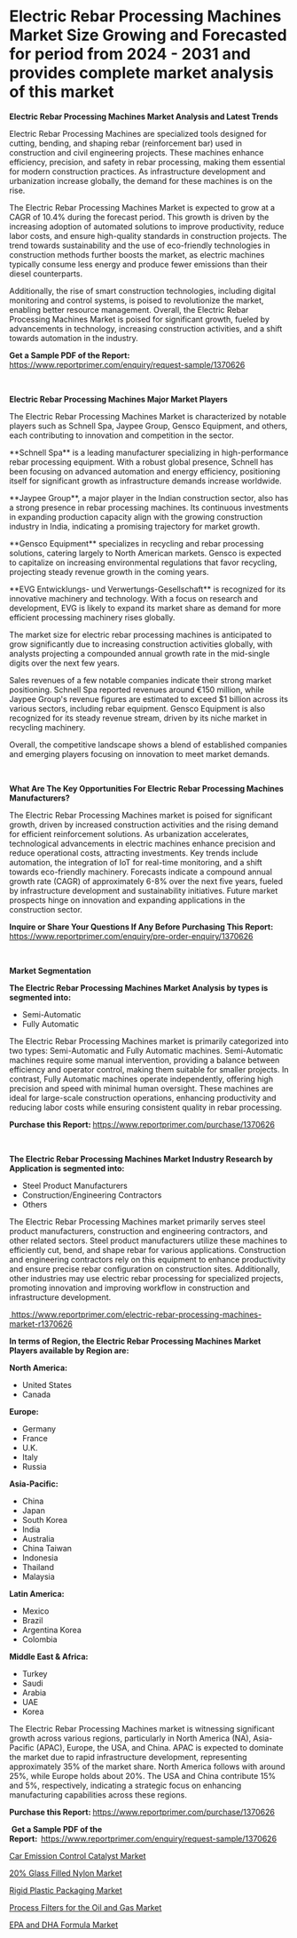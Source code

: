 <p><h1>Electric Rebar Processing Machines Market Size Growing and Forecasted for period from 2024 - 2031 and provides complete market analysis of this market</h1></p><p><strong>Electric Rebar Processing Machines Market Analysis and Latest Trends</strong></p>
<p><p>Electric Rebar Processing Machines are specialized tools designed for cutting, bending, and shaping rebar (reinforcement bar) used in construction and civil engineering projects. These machines enhance efficiency, precision, and safety in rebar processing, making them essential for modern construction practices. As infrastructure development and urbanization increase globally, the demand for these machines is on the rise.</p><p>The Electric Rebar Processing Machines Market is expected to grow at a CAGR of 10.4% during the forecast period. This growth is driven by the increasing adoption of automated solutions to improve productivity, reduce labor costs, and ensure high-quality standards in construction projects. The trend towards sustainability and the use of eco-friendly technologies in construction methods further boosts the market, as electric machines typically consume less energy and produce fewer emissions than their diesel counterparts. </p><p>Additionally, the rise of smart construction technologies, including digital monitoring and control systems, is poised to revolutionize the market, enabling better resource management. Overall, the Electric Rebar Processing Machines Market is poised for significant growth, fueled by advancements in technology, increasing construction activities, and a shift towards automation in the industry.</p></p>
<p><strong>Get a Sample PDF of the Report:&nbsp;</strong> <a href="https://www.reportprimer.com/enquiry/request-sample/1370626">https://www.reportprimer.com/enquiry/request-sample/1370626</a></p>
<p>&nbsp;</p>
<p><strong>Electric Rebar Processing Machines Major Market Players</strong></p>
<p><p>The Electric Rebar Processing Machines Market is characterized by notable players such as Schnell Spa, Jaypee Group, Gensco Equipment, and others, each contributing to innovation and competition in the sector. </p><p>**Schnell Spa** is a leading manufacturer specializing in high-performance rebar processing equipment. With a robust global presence, Schnell has been focusing on advanced automation and energy efficiency, positioning itself for significant growth as infrastructure demands increase worldwide. </p><p>**Jaypee Group**, a major player in the Indian construction sector, also has a strong presence in rebar processing machines. Its continuous investments in expanding production capacity align with the growing construction industry in India, indicating a promising trajectory for market growth.</p><p>**Gensco Equipment** specializes in recycling and rebar processing solutions, catering largely to North American markets. Gensco is expected to capitalize on increasing environmental regulations that favor recycling, projecting steady revenue growth in the coming years. </p><p>**EVG Entwicklungs- und Verwertungs-Gesellschaft** is recognized for its innovative machinery and technology. With a focus on research and development, EVG is likely to expand its market share as demand for more efficient processing machinery rises globally.</p><p>The market size for electric rebar processing machines is anticipated to grow significantly due to increasing construction activities globally, with analysts projecting a compounded annual growth rate in the mid-single digits over the next few years. </p><p>Sales revenues of a few notable companies indicate their strong market positioning. Schnell Spa reported revenues around €150 million, while Jaypee Group's revenue figures are estimated to exceed $1 billion across its various sectors, including rebar equipment. Gensco Equipment is also recognized for its steady revenue stream, driven by its niche market in recycling machinery. </p><p>Overall, the competitive landscape shows a blend of established companies and emerging players focusing on innovation to meet market demands.</p></p>
<p>&nbsp;</p>
<p><strong>What Are The Key Opportunities For Electric Rebar Processing Machines Manufacturers?</strong></p>
<p><p>The Electric Rebar Processing Machines market is poised for significant growth, driven by increased construction activities and the rising demand for efficient reinforcement solutions. As urbanization accelerates, technological advancements in electric machines enhance precision and reduce operational costs, attracting investments. Key trends include automation, the integration of IoT for real-time monitoring, and a shift towards eco-friendly machinery. Forecasts indicate a compound annual growth rate (CAGR) of approximately 6-8% over the next five years, fueled by infrastructure development and sustainability initiatives. Future market prospects hinge on innovation and expanding applications in the construction sector.</p></p>
<p><strong>Inquire or Share Your Questions If Any Before Purchasing This Report:</strong> <a href="https://www.reportprimer.com/enquiry/pre-order-enquiry/1370626">https://www.reportprimer.com/enquiry/pre-order-enquiry/1370626</a></p>
<p>&nbsp;</p>
<p><strong>Market Segmentation</strong></p>
<p><strong>The Electric Rebar Processing Machines Market Analysis by types is segmented into:</strong></p>
<p><ul><li>Semi-Automatic</li><li>Fully Automatic</li></ul></p>
<p><p>The Electric Rebar Processing Machines market is primarily categorized into two types: Semi-Automatic and Fully Automatic machines. Semi-Automatic machines require some manual intervention, providing a balance between efficiency and operator control, making them suitable for smaller projects. In contrast, Fully Automatic machines operate independently, offering high precision and speed with minimal human oversight. These machines are ideal for large-scale construction operations, enhancing productivity and reducing labor costs while ensuring consistent quality in rebar processing.</p></p>
<p><strong>Purchase this Report:&nbsp;</strong><a href="https://www.reportprimer.com/purchase/1370626">https://www.reportprimer.com/purchase/1370626</a></p>
<p>&nbsp;</p>
<p><strong>The Electric Rebar Processing Machines Market Industry Research by Application is segmented into:</strong></p>
<p><ul><li>Steel Product Manufacturers</li><li>Construction/Engineering Contractors</li><li>Others</li></ul></p>
<p><p>The Electric Rebar Processing Machines market primarily serves steel product manufacturers, construction and engineering contractors, and other related sectors. Steel product manufacturers utilize these machines to efficiently cut, bend, and shape rebar for various applications. Construction and engineering contractors rely on this equipment to enhance productivity and ensure precise rebar configuration on construction sites. Additionally, other industries may use electric rebar processing for specialized projects, promoting innovation and improving workflow in construction and infrastructure development.</p></p>
<p><a href="https://www.reportprimer.com/electric-rebar-processing-machines-market-r1370626">&nbsp;https://www.reportprimer.com/electric-rebar-processing-machines-market-r1370626</a></p>
<p><strong>In terms of Region, the Electric Rebar Processing Machines Market Players available by Region are:</strong></p>
<p>
    <p> <strong> North America: </strong>
        <ul>
            <li>United States</li>
            <li>Canada</li>
        </ul>
        </p> 
    <p> <strong> Europe: </strong>
        <ul>
            <li>Germany</li>
            <li>France</li>
            <li>U.K.</li>
            <li>Italy</li>
            <li>Russia</li>
        </ul>
        </p> 
    <p> <strong> Asia-Pacific: </strong>
        <ul>
            <li>China</li>
            <li>Japan</li>
            <li>South Korea</li>
            <li>India</li>
            <li>Australia</li>
            <li>China Taiwan</li>
            <li>Indonesia</li>
            <li>Thailand</li>
            <li>Malaysia</li>
        </ul>
        </p> 
    <p> <strong> Latin America: </strong>
        <ul>
            <li>Mexico</li>
            <li>Brazil</li>
            <li>Argentina Korea</li>
            <li>Colombia</li>
        </ul>
        </p> 
    <p> <strong> Middle East & Africa: </strong>
        <ul>
            <li>Turkey</li>
            <li>Saudi</li>
            <li>Arabia</li>
            <li>UAE</li>
            <li>Korea</li>
        </ul>
    </p>
    </p>
<p><p>The Electric Rebar Processing Machines market is witnessing significant growth across various regions, particularly in North America (NA), Asia-Pacific (APAC), Europe, the USA, and China. APAC is expected to dominate the market due to rapid infrastructure development, representing approximately 35% of the market share. North America follows with around 25%, while Europe holds about 20%. The USA and China contribute 15% and 5%, respectively, indicating a strategic focus on enhancing manufacturing capabilities across these regions.</p></p>
<p><strong>Purchase this Report: </strong><a href="https://www.reportprimer.com/purchase/1370626">https://www.reportprimer.com/purchase/1370626</a></p>
<p>&nbsp;<strong>Get a Sample PDF of the Report:&nbsp;&nbsp;</strong><a href="https://www.reportprimer.com/enquiry/request-sample/1370626">https://www.reportprimer.com/enquiry/request-sample/1370626</a></p>
<p><strong></strong></p>
<p><p><a href="https://issuu.com/reportprime-2/docs/car-emission-control-catalyst-marke_48d7d1627be2aa">Car Emission Control Catalyst Market</a></p><p><a href="https://github.com/alesiasc0na/Market-Research-Report-List-1/blob/main/20-glass-filled-nylon-market.md">20% Glass Filled Nylon Market</a></p><p><a href="https://www.linkedin.com/pulse/rigid-plastic-packaging-market-global-regional-analysis-gcimc">Rigid Plastic Packaging Market</a></p><p><a href="https://medium.com/@alaynarohan2023/process-filters-for-the-oil-and-gas-market-share-size-trends-industry-analysis-report-by-9083fc8e0a46?postPublishedType=repub">Process Filters for the Oil and Gas Market</a></p><p><a href="https://issuu.com/reportprime-2/docs/epa-and-dha-formula-market-size-203_3ac64e8f4c8953">EPA and DHA Formula Market</a></p></p>
